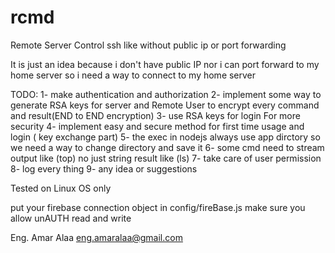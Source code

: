 # rcmd
Remote Server Control ssh like without public ip or port forwarding

It is just an idea because i don't have public IP nor i can port forward to my home server 
so i need a way to connect to my home server 

TODO:
1- make authentication and authorization
2- implement some way to generate RSA keys for server and Remote User to encrypt every command and result(END to END encryption)
3- use RSA keys for login For more security
4- implement easy and secure method for first time usage and login ( key exchange part)
5- the exec in nodejs always use app dirctory so we need a way to change directory and save it
6- some cmd need to stream output like (top) no just string result like (ls)
7- take care of user permission
8- log every thing 
9- any idea or suggestions

Tested on Linux OS only

put your firebase connection object in config/fireBase.js
make sure you allow unAUTH read and write


Eng. Amar Alaa
eng.amaralaa@gmail.com
